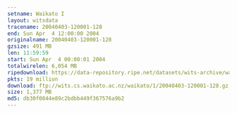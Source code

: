 ```yaml
---
setname: Waikato I
layout: witsdata
tracename: 20040403-120001-128
end: Sun Apr  4 12:00:00 2004
originalname: 20040403-120001-128
gzsize: 491 MB
len: 11:59:59
start: Sun Apr  4 00:00:01 2004
totalwirelen: 6,054 MB
ripedownload: https://data-repository.ripe.net/datasets/wits-archive/waikato/1/20040403-120001-128.gz
pkts: 19 million
download: ftp://wits.cs.waikato.ac.nz/waikato/1/20040403-120001-128.gz
size: 1,377 MB
md5: db30f0044e89c2bdbb449f367576a9b2
---
```

